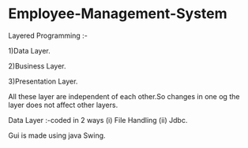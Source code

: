 # Employee-Management-System
Layered Programming :-

1)Data Layer.

2)Business Layer.

3)Presentation Layer.

All these layer are independent of each other.So changes in one og the layer does not affect other layers.

Data Layer :-coded in 2 ways (i) File Handling (ii) Jdbc.

Gui is made using java Swing.

